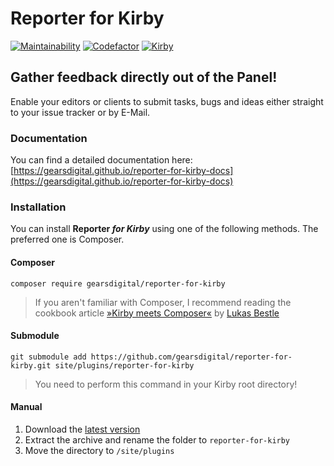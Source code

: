 # Reporter for Kirby

[![Maintainability](https://img.shields.io/codeclimate/maintainability/gearsdigital/reporter-for-kirby.svg)](https://codeclimate.com/github/gearsdigital/reporter-for-kirby)
[![Codefactor](https://img.shields.io/codefactor/grade/github/gearsdigital/reporter-for-kirby.svg)](https://www.codefactor.io/repository/github/gearsdigital/reporter-for-kirby)
[![Kirby](https://img.shields.io/badge/kirby-3.6-brightgreen.svg)](https://getkirby.com/)

## Gather feedback directly out of the Panel!

Enable your editors or clients to submit tasks, bugs and ideas either straight to your issue tracker or by E-Mail.

### Documentation

You can find a detailed documentation here: [https://gearsdigital.github.io/reporter-for-kirby-docs](https://gearsdigital.github.io/reporter-for-kirby-docs)

### Installation

You can install **Reporter _for Kirby_** using one of the following methods. The preferred one is Composer.

#### Composer

```shell
composer require gearsdigital/reporter-for-kirby
```

> If you aren't familiar with Composer, I recommend reading the cookbook article [»Kirby meets Composer«](https://getkirby.com/docs/cookbook/setup/composer)
by [Lukas Bestle](https://lukasbestle.com/)


#### Submodule

```shell
git submodule add https://github.com/gearsdigital/reporter-for-kirby.git site/plugins/reporter-for-kirby
```
> You need to perform this command in your Kirby root directory!

#### Manual

1. Download the [latest version](https://github.com/gearsdigital/kirby-reporter/releases)
2. Extract the archive and rename the folder to `reporter-for-kirby`
3. Move the directory to `/site/plugins`
